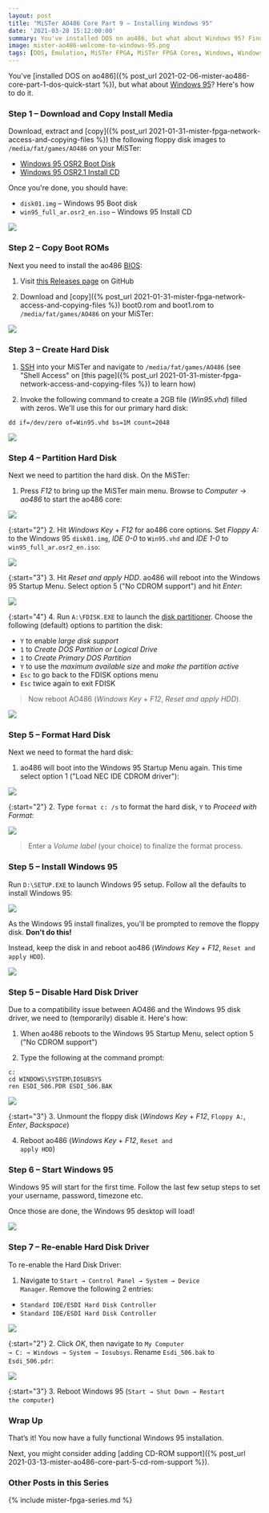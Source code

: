 ```yaml
---
layout: post
title: "MiSTer AO486 Core Part 9 – Installing Windows 95"
date: '2021-03-28 15:12:00:00'
summary: You've installed DOS on ao486, but what about Windows 95? Find out how ...
image: mister-ao486-welcome-to-windows-95.png
tags: [DOS, Emulation, MiSTer FPGA, MiSTer FPGA Cores, Windows, Windows 95]
---
```


You've [installed DOS on ao486]({% post_url 2021-02-06-mister-ao486-core-part-1-dos-quick-start %}), but what about <a href="https://en.wikipedia.org/wiki/Windows_95" target="_blank">Windows 95</a>? Here's how to do it.


### Step 1 – Download and Copy Install Media

Download, extract and [copy]({% post_url 2021-01-31-mister-fpga-network-access-and-copying-files %}) the following floppy disk images to <code>/media/fat/games/AO486</code> on your MiSTer:

* <a href="https://winworldpc.com/download/db57f85a-f039-11e7-a562-fa163e9022f0" target="_blank">Windows 95 OSR2 Boot Disk</a>
* <a href="https://winworldpc.com/download/411cc38b-1518-c39a-11c3-a4e284a2c3a5" target="_blank">Windows 95 OSR2.1 Install CD</a>

Once you're done, you should have:

* <code>disk01.img</code> – Windows 95 Boot disk
* <code>win95_full_ar.osr2_en.iso</code> – Windows 95 Install CD

![](/img/posts/mister-ao486-windows-95-install-media-cd-boot-floppy.png)


### Step 2 – Copy Boot ROMs

Next you need to install the ao486 <a href="https://en.wikipedia.org/wiki/BIOS" target="_blank">BIOS</a>:

1. Visit <a href="https://github.com/MiSTer-devel/ao486_MiSTer/tree/master/releases/bios" target="_blank">this Releases page</a> on GitHub

2. Download and [copy]({% post_url 2021-01-31-mister-fpga-network-access-and-copying-files %}) boot0.rom and boot1.rom to <code>/media/fat/games/AO486</code> on your MiSTer:

![](/img/posts/mister-ao486-file-copy-transfer-boot-roms.png)


### Step 3 – Create Hard Disk

1. <a href="https://en.wikipedia.org/wiki/Secure_Shell_Protocol" target="_blank">SSH</a> into your MiSTer and navigate to <code>/media/fat/games/AO486</code> (see "Shell Access" on [this page]({% post_url 2021-01-31-mister-fpga-network-access-and-copying-files %}) to learn how)

2. Invoke the following command to create a 2GB file (*Win95.vhd*) filled with zeros. We'll use this for our primary hard disk:

````
dd if=/dev/zero of=Win95.vhd bs=1M count=2048
````

![](/img/posts/mister-ao486-windows-95-hard-disk-image-vhd.png)


### Step 4 – Partition Hard Disk

Next we need to partition the hard disk. On the MiSTer:

1. Press *F12* to bring up the MiSTer main menu. Browse to *Computer -> ao486* to start the ao486 core:
   
![](/img/posts/mister-start-ao486-core.png)

{:start="2"}
2. Hit *Windows Key* + *F12* for ao486 core options. Set *Floppy A:* to the Windows 95 <code>disk01.img</code>, *IDE 0-0* to <code>Win95.vhd</code> and *IDE 1-0* to <code>win95_full_ar.osr2_en.iso</code>:

![](/img/posts/mister-ao486-windows-95-mount-floppy-vhd-install-cd-rom.png)

{:start="3"}
3. Hit *Reset and apply HDD*. ao486 will reboot into the Windows 95 Startup Menu. Select option 5 ("No CDROM support") and hit *Enter*:

![](/img/posts/mister-ao486-windows-95-boot-disk-no-cd-rom-support.png)

{:start="4"}
4. Run <code>A:\FDISK.EXE</code> to launch the <a href="https://en.wikipedia.org/wiki/Disk_partitioning" target="_blank">disk partitioner</a>. Choose the following (default) options to partition the disk:

* <code>Y</code> to enable *large disk support*
* <code>1</code> to *Create DOS Partition or Logical Drive*
* <code>1</code> to *Create Primary DOS Partition*
* <code>Y</code> to use the *maximum available size* and *make the partition active*
* <code>Esc</code> to go back to the FDISK options menu
* <code>Esc</code> twice again to exit FDISK

<blockquote>Now reboot AO486 (<i>Windows Key</i> + <i>F12</i>, <i>Reset and apply HDD</i>).</blockquote>

![](/img/posts/mister-ao486-fdisk-partition-windows-95-hard-disk.png)


### Step 5 – Format Hard Disk

Next we need to format the hard disk:

1. ao486 will boot into the Windows 95 Startup Menu again. This time select option 1 ("Load NEC IDE CDROM driver"):

![](/img/posts/mister-ao486-windows-95-boot-disk-nec-ide-cdrom-cd-rom-driver.png)

{:start="2"}
2. Type <code>format c: /s</code> to format the hard disk, <code>Y</code> to *Proceed with Format*:

![](/img/posts/mister-ao486-format-windows-95-hard-disk.png)

<blockquote>Enter a <i>Volume label</i> (your choice) to finalize the format process.</blockquote>

<!--
{:start="3"}
3. Now we need to format the storage disk. This time type <code>format d:</code>, <code>Y</code> to *Proceed with Format*:

![](/img/posts/mister-ao486-format-windows-95-hard-disk.png)

<blockquote>Again enter a <code>Volume label</code> of your choice.</blockquote>
-->


### Step 5 – Install Windows 95

Run <code>D:\SETUP.EXE</code> to launch Windows 95 setup. Follow all the defaults to install Windows 95:

![](/img/posts/mister-ao486-windows-95-setup-exe.png)

As the Windows 95 install finalizes, you'll be prompted to remove the floppy disk. <strong>Don't do this!</strong>

Instead, keep the disk in and reboot ao486 (*Windows Key* + *F12*, <code>Reset and apply HDD</code>).

![](/img/posts/mister-ao486-windows-95-finishing-setup.png)


### Step 5 – Disable Hard Disk Driver

Due to a compatibility issue between AO486 and the Windows 95 disk driver, we need to (temporarily) disable it. Here's how: 

1. When ao486 reboots to the Windows 95 Startup Menu, select option 5 ("No CDROM support")

2. Type the following at the command prompt:

````
c:
cd WINDOWS\SYSTEM\IOSUBSYS
ren ESDI_506.PDR ESDI_506.BAK
````

![](/img/posts/mister-ao486-windows-95-rename-esdi-506-pdr-hard-disk-driver.png)

{:start="3"}
3. Unmount the floppy disk (*Windows Key* + *F12*, <code>Floppy A:</code>, *Enter*, *Backspace*)

4. Reboot ao486 (*Windows Key* + *F12*, <code>Reset and apply HDD</code>)


### Step 6 – Start Windows 95

Windows 95 will start for the first time. Follow the last few setup steps to set your username, password, timezone etc.

Once those are done, the Windows 95 desktop will load!

![](/img/posts/mister-ao486-welcome-to-windows-95.png)


### Step 7 – Re-enable Hard Disk Driver

To re-enable the Hard Disk Driver:

1. Navigate to <code>Start → Control Panel → System → Device Manager</code>. Remove the following 2 entries:

* <code>Standard IDE/ESDI Hard Disk Controller</code>
* <code>Standard IDE/ESDI Hard Disk Controller</code>

![](/img/posts/mister-ao486-windows-95-control-panel-device-manager-remove-hard-disk-controller.png)

{:start="2"}
2. Click *OK*, then navigate to <code>My Computer → C: → Windows → System → Iosubsys</code>. Rename <code>Esdi_506.bak</code> to <code>Esdi_506.pdr</code>:

![](/img/posts/mister-ao486-windows-95-rename-esdi-506-pdr-hard-disk-driver-windows.png)

{:start="3"}
3. Reboot Windows 95 (<code>Start → Shut Down → Restart the computer</code>)


### Wrap Up

That’s it! You now have a fully functional Windows 95 installation.

Next, you might consider adding [adding CD-ROM support]({% post_url 2021-03-13-mister-ao486-core-part-5-cd-rom-support %}).
 
 
### Other Posts in this Series
 
{% include mister-fpga-series.md %}






